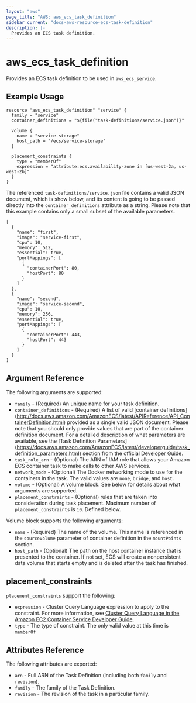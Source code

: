 ```yaml
---
layout: "aws"
page_title: "AWS: aws_ecs_task_definition"
sidebar_current: "docs-aws-resource-ecs-task-definition"
description: |-
  Provides an ECS task definition.
---
```


# aws\_ecs\_task\_definition

Provides an ECS task definition to be used in `aws_ecs_service`.

## Example Usage

```
resource "aws_ecs_task_definition" "service" {
  family = "service"
  container_definitions = "${file("task-definitions/service.json")}"

  volume {
    name = "service-storage"
    host_path = "/ecs/service-storage"
  }

  placement_constraints {
    type = "memberOf"
    expression = "attribute:ecs.availability-zone in [us-west-2a, us-west-2b]"
  }
}
```

The referenced `task-definitions/service.json` file contains a valid JSON document,
which is show below, and its content is going to be passed directly into the
`container_definitions` attribute as a string. Please note that this example
contains only a small subset of the available parameters.

```
[
  {
    "name": "first",
    "image": "service-first",
    "cpu": 10,
    "memory": 512,
    "essential": true,
    "portMappings": [
      {
        "containerPort": 80,
        "hostPort": 80
      }
    ]
  },
  {
    "name": "second",
    "image": "service-second",
    "cpu": 10,
    "memory": 256,
    "essential": true,
    "portMappings": [
      {
        "containerPort": 443,
        "hostPort": 443
      }
    ]
  }
]
```

## Argument Reference

The following arguments are supported:

* `family` - (Required) An unique name for your task definition.
* `container_definitions` - (Required) A list of valid [container definitions]
(http://docs.aws.amazon.com/AmazonECS/latest/APIReference/API_ContainerDefinition.html) provided as a
single valid JSON document. Please note that you should only provide values that are part of the container
definition document. For a detailed description of what parameters are available, see the [Task Definition Parameters]
(https://docs.aws.amazon.com/AmazonECS/latest/developerguide/task_definition_parameters.html) section from the
official [Developer Guide](https://docs.aws.amazon.com/AmazonECS/latest/developerguide).
* `task_role_arn` - (Optional) The ARN of IAM role that allows your Amazon ECS container task to make calls to other AWS services.
* `network_mode` - (Optional) The Docker networking mode to use for the containers in the task. The valid values are `none`, `bridge`, and `host`.
* `volume` - (Optional) A volume block. See below for details about what arguments are supported.
* `placement_constraints` - (Optional) rules that are taken into consideration during task placement. Maximum number of 
`placement_constraints` is `10`. Defined below.

Volume block supports the following arguments:

* `name` - (Required) The name of the volume. This name is referenced in the `sourceVolume`
parameter of container definition in the `mountPoints` section.
* `host_path` - (Optional) The path on the host container instance that is presented to the container. If not set, ECS will create a nonpersistent data volume that starts empty and is deleted after the task has finished.

## placement_constraints 

`placement_constraints` support the following:

* `expression` -  Cluster Query Language expression to apply to the constraint.
For more information, see [Cluster Query Language in the Amazon EC2 Container
Service Developer
Guide](http://docs.aws.amazon.com/AmazonECS/latest/developerguide/cluster-query-language.html).
* `type` - The type of constraint. The only valid value at this time is `memberOf`

## Attributes Reference

The following attributes are exported:

* `arn` - Full ARN of the Task Definition (including both `family` and `revision`).
* `family` - The family of the Task Definition.
* `revision` - The revision of the task in a particular family.
